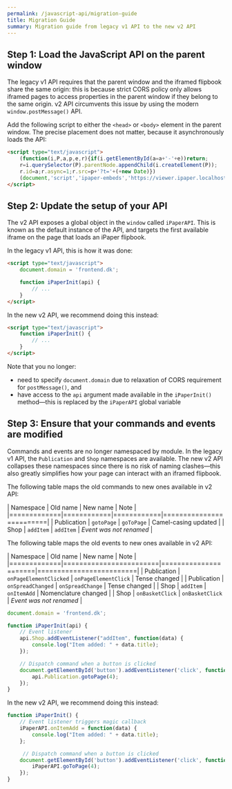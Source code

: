 ```yaml
---
permalink: /javascript-api/migration-guide
title: Migration Guide
summary: Migration guide from legacy v1 API to the new v2 API
---
```


## Step 1: Load the JavaScript API on the parent window

The legacy v1 API requires that the parent window and the iframed flipbook share the same origin: this is because strict CORS policy only allows iframed pages to access properties in the parent window if they belong to the same origin. v2 API circumvents this issue by using the modern `window.postMessage()` API.

Add the following script to either the `<head>` or `<body>` element in the parent window. The precise placement does not matter, because it asynchronously loads the API:

<!-- Note: this embed script is still provisional, depending on the decision in dev on where the script should be hosted and how it should be served -->
```html
<script type="text/javascript">
    (function(i,P,a,p,e,r){if(i.getElementById(a=a+'-'+e))return;
    r=i.querySelector(P).parentNode.appendChild(i.createElement(P));
    r.id=a;r.async=1;r.src=p+'?t='+(+new Date)})
    (document,'script','ipaper-embeds','https://viewer.ipaper.localhost/dist/api.bundle.js');
</script>
```

## Step 2: Update the setup of your API

The v2 API exposes a global object in the `window` called `iPaperAPI`. This is known as the default instance of the API, and targets the first available iframe on the page that loads an iPaper flipbook.

In the legacy v1 API, this is how it was done:

```html
<script type="text/javascript">
    document.domain = 'frontend.dk';

    function iPaperInit(api) {
        // ...
    }
</script>
```

In the new v2 API, we recommend doing this instead:

```html
<script type="text/javascript">
    function iPaperInit() {
        // ...
    }
</script>
```

Note that you no longer:
- need to specify `document.domain` due to relaxation of CORS requirement for `postMessage()`, and
- have access to the `api` argument made available in the `iPaperInit()` method&mdash;this is replaced by the `iPaperAPI` global variable

## Step 3: Ensure that your commands and events are modified

Commands and events are no longer namespaced by module. In the legacy v1 API, the `Publication` and `Shop` namespaces are available. The new v2 API collapses these namespaces since there is no risk of naming clashes&mdash;this also greatly simplifies how your page can interact with an iframed flipbook.

The following table maps the old commands to new ones available in v2 API:

| Namespace   | Old name   | New name   | Note                    |
|=============|============|============|=========================|
| Publication | `gotoPage` | `goToPage` | Camel-casing updated    |
| Shop        | `addItem`  | `addItem`  | *Event was not renamed* |

The following table maps the old events to new ones available in v2 API:

| Namespace   | Old name               | New name             | Note                    |
|=============|========================|======================|=========================|
| Publication | `onPageElementClicked` | `onPageElementClick` | Tense changed           |
| Publication | `onSpreadChanged`      | `onSpreadChange`     | Tense changed           |
| Shop        | `addItem`              | `onItemAdd`          | Nomenclature changed    |
| Shop        | `onBasketClick`        | `onBasketClick`      | *Event was not renamed* |

```js
document.domain = 'frontend.dk';

function iPaperInit(api) {
    // Event listener
    api.Shop.addEventListener("addItem", function(data) {
        console.log("Item added: " + data.title);
    });

    // Dispatch command when a button is clicked
    document.getElementById('button').addEventListener('click', function() {
        api.Publication.gotoPage(4);
    });
}
```

In the new v2 API, we recommend doing this instead:

```js
function iPaperInit() {
    // Event listener triggers magic callback
    iPaperAPI.onItemAdd = function(data) {
        console.log("Item added: " + data.title);
    };

     // Dispatch command when a button is clicked
    document.getElementById('button').addEventListener('click', function() {
        iPaperAPI.goToPage(4);
    });
}
```